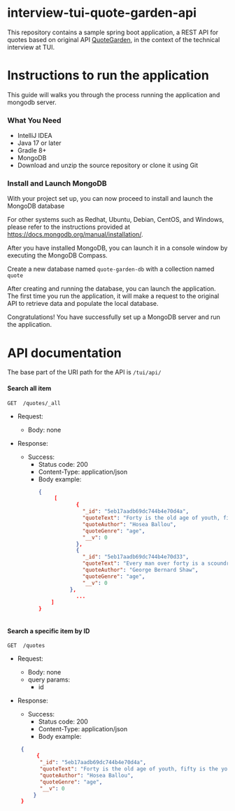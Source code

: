 # interview-tui-quote-garden-api

This repository contains a sample spring boot application, a REST API for quotes based on original API [QuoteGarden](https://github.com/pprathameshmore/QuoteGarden), in the context of the technical interview at TUI.

# Instructions to run the application #

This guide will walks you through the process running the application and mongodb server.

### What You Need

- IntelliJ IDEA
- Java 17 or later
- Gradle 8+
- MongoDB
- Download and unzip the source repository or clone it using Git

### Install and Launch MongoDB

With your project set up, you can now proceed to install and launch the MongoDB database

For other systems such as Redhat, Ubuntu, Debian, CentOS, and Windows, please refer to the instructions provided at https://docs.mongodb.org/manual/installation/.

After you have installed MongoDB, you can launch it in a console window by executing the MongoDB Compass.

Create a new database named `quote-garden-db` with a collection named `quote`

After creating and running the database, you can launch the application. The first time you run the application, it will make a request to the original API to retrieve data and populate the local database.

Congratulations! You have successfully set up a MongoDB server and run the application.


# API documentation #

The base part of the URI path for the API is `/tui/api/`

#### Search all item

```http
GET  /quotes/_all
```

- Request:
  - Body: none

- Response:
  - Success:
    - Status code: 200
    - Content-Type: application/json
    - Body example:
        ```json
        {
             [
                    {
                      "_id": "5eb17aadb69dc744b4e70d4a",
                      "quoteText": "Forty is the old age of youth, fifty is the youth of old age.",
                      "quoteAuthor": "Hosea Ballou",
                      "quoteGenre": "age",
                      "__v": 0
                    },
                    {
                      "_id": "5eb17aadb69dc744b4e70d33",
                      "quoteText": "Every man over forty is a scoundrel.",
                      "quoteAuthor": "George Bernard Shaw",
                      "quoteGenre": "age",
                      "__v": 0
                  },
                    ...
            ]
        }
    ```

#### Search a specific item by ID

```http
GET  /quotes
```

- Request:
  - Body: none
  - query params:
      - id

- Response:
  - Success:
    - Status code: 200
    - Content-Type: application/json
    - Body example:
   ```json
    {
         {
          "_id": "5eb17aadb69dc744b4e70d4a",
          "quoteText": "Forty is the old age of youth, fifty is the youth of old age.",
          "quoteAuthor": "Hosea Ballou",
          "quoteGenre": "age",
          "__v": 0
        }
    }
```
